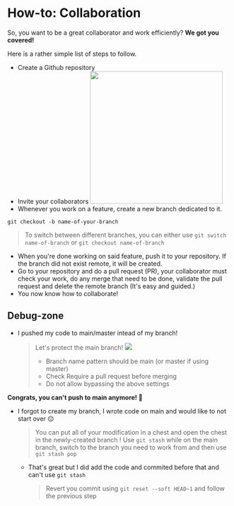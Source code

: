 # How-to: Collaboration

So, you want to be a great collaborator and work efficiently?
**We got you covered!**

Here is a rather simple list of steps to follow.

- Create a Github repository
- Invite your collaborators <img height=300 src='https://i.imgur.com/Wb7XhGz.png'/>
- Whenever you work on a feature, create a new branch dedicated to it.

```
git checkout -b name-of-your-branch
```

> To switch between different branches, you can either use `git switch name-of-branch` or `git checkout name-of-branch`

- When you're done working on said feature, push it to your repository. If the branch did not exist remote, it will be created.
- Go to your repository and do a pull request (PR), your collaborator must check your work, do any merge that need to be done, validate the pull request and delete the remote branch (It's easy and guided.)
- You now know how to collaborate!

## Debug-zone

- I pushed my code to main/master intead of my branch!
  > Let's protect the main branch!
  > <img src="https://i.imgur.com/SvNc5x7.png"/>
  >
  > - Branch name pattern should be main (or master if using master)
  > - Check Require a pull request before merging
  > - Do not allow bypassing the above settings

**Congrats, you can't push to main anymore! 🥳**

- I forgot to create my branch, I wrote code on main and would like to not start over 😔
  > You can put all of your modification in a chest and open the chest in the newly-created branch ! Use `git stash` while on the main branch, switch to the branch you need to work from and then use `git stash pop`
  - That's great but I did add the code and commited before that and can't use `git stash`
    > Revert you commit using `git reset --soft HEAD~1` and follow the previous step
